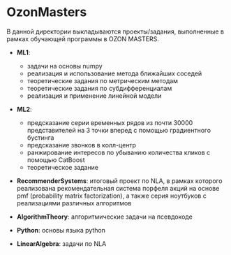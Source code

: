 # OzonMasters
В данной директории выкладываются проекты/задания, выполненные в рамках обучающей программы в OZON MASTERS.

- **ML1**: 
  - задачи на основы numpy
  - реализация и использование метода ближайших соседей
  - теоретические задания по метрическим методам
  - теоретические задания по субдифференциалам 
  - реализация и применение линейной модели

- **ML2**: 
  - предсказание серии временных рядов из почти 30000 представителей на 3 точки вперед с помощью градиентного бустинга
  - предсказание звонков в колл-центр
  - ранжирование интересов по убыванию количества кликов с помощью CatBoost
  - теоретическое задание 
 
- **RecommenderSystems**: итоговый проект по NLA, в рамках которого реализована рекомендательная система порфеля акций на основе pmf (probability matrix factorization), а также серия ноутбуков с реализациями различных алгоритмов

- **AlgorithmTheory**: алгоритмические задачи на псевдокоде

- **Python**: основы языка python

- **LinearAlgebra**: задачи по NLA

